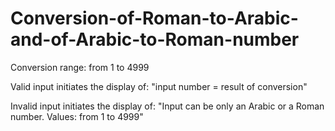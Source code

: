 # Conversion-of-Roman-to-Arabic-and-of-Arabic-to-Roman-number
Conversion range: from 1 to 4999

Valid input initiates the display of:
"input number = result of conversion"

Invalid input initiates the display of:
"Input can be only an Arabic or a Roman number.
Values: from 1 to 4999"

